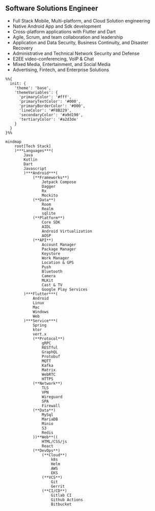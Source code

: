 ## Software Solutions Engineer
- Full Stack Mobile, Multi-platform, and Cloud Solution engineering
- Native Android App and Sdk development
- Cross-platform applications with Flutter and Dart
- Agile, Scrum, and team collaboration and leadership
- Application and Data Security, Business Continuity, and Disaster Recovery
- Administrative and Technical Network Security and Defense
- E2EE video-conferencing, VoIP & Chat
- Mixed Media, Entertainment, and Social Media
- Advertising, Fintech, and Enterprise Solutions

```mermaid
%%{
  init: {
    'theme': 'base',
    'themeVariables': {
      'primaryColor': '#fff',
      'primaryTextColor': '#000',
      'primaryBorderColor': '#000',
      'lineColor': '#F8B229',
      'secondaryColor': '#a9d190',
      'tertiaryColor': '#a2d3de'
    }
  }
}%%

mindmap
	root[Tech Stack]
    )***Languages***(
        Java
        Kotlin
        Dart
        Javascript
		)***Android***(
			(**Frameworks**)
				Jetpack Compose
				Dagger
				Rx
				Mockito
			(**Data**)
				Room
				Realm
				sqlite
			(**Platform**)
				Core SDK
				AIDL
				Android Virtualization
				AOSP
			(**API**)
				Account Manager
				Package Manager
				Keystore
				Work Manager
				Location & GPS
				Push
				Bluetooth
				Camera
				MLKit
				Cast & TV
				Google Play Services
		)***Flutter***(
			Android
			Linux
			Mac
			Windows
			Web
		)***Service***(
			Spring
			ktor
			vert.x
			(**Protocol**)
				gRPC
				RESTful
				GraphQL
				Protobuf
				MQTT
				Kafka
				Matrix
				WebRTC
				HTTPS
			(**Network**)
				TLS
				VPN
				Wireguard
				SPA
				Firewall
			(**Data**)
				MySql
				MariaDB
				Minio
				S3
				Redis
			))**Web**((
				HTML/CSS/js
				React
			(**DevOps**)
				(**Cloud**)
					k8s
					Helm
					AWS
					EKS
				(**VCS**)
					Git
					Gerrit
				(**CI/CD**)
					Gitlab CI
					Github Actions
					Bitbucket

```
